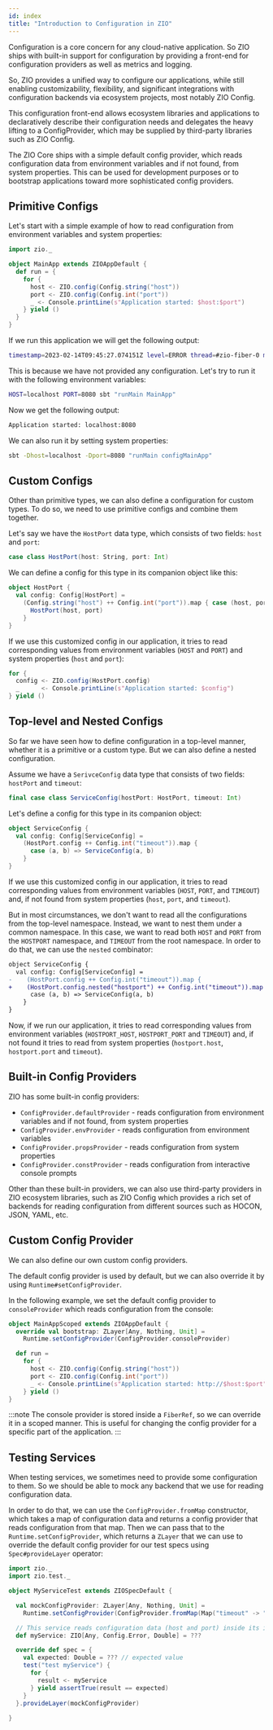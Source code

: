 ```yaml
---
id: index
title: "Introduction to Configuration in ZIO"
---
```



Configuration is a core concern for any cloud-native application. So ZIO ships with built-in support for configuration by providing a front-end for configuration providers as well as metrics and logging.

So, ZIO provides a unified way to configure our applications, while still enabling customizability, flexibility, and significant integrations with configuration backends via ecosystem projects, most notably ZIO Config.

This configuration front-end allows ecosystem libraries and applications to declaratively describe their configuration needs and delegates the heavy lifting to a ConfigProvider, which may be supplied by third-party libraries such as ZIO Config.

The ZIO Core ships with a simple default config provider, which reads configuration data from environment variables and if not found, from system properties. This can be used for development purposes or to bootstrap applications toward more sophisticated config providers.

## Primitive Configs

Let's start with a simple example of how to read configuration from environment variables and system properties:

```scala mdoc:compile-only
import zio._

object MainApp extends ZIOAppDefault {
  def run = {
    for {
      host <- ZIO.config(Config.string("host"))
      port <- ZIO.config(Config.int("port"))
      _ <- Console.printLine(s"Application started: $host:$port")
    } yield ()
  }
}
```

If we run this application we will get the following output:

```bash
timestamp=2023-02-14T09:45:27.074151Z level=ERROR thread=#zio-fiber-0 message="" cause="Exception in thread "zio-fiber-4" zio.Config$Error$Or: ((Missing data at host: Expected HOST to be set in the environment) or (Missing data at host: Expected host to be set in properties))
```

This is because we have not provided any configuration. Let's try to run it with the following environment variables:

```bash
HOST=localhost PORT=8080 sbt "runMain MainApp"
```

Now we get the following output:

```bash
Application started: localhost:8080
```

We can also run it by setting system properties:

```bash
sbt -Dhost=localhost -Dport=8080 "runMain configMainApp"
```

## Custom Configs

Other than primitive types, we can also define a configuration for custom types. To do so, we need to use primitive configs and combine them together.

Let's say we have the `HostPort` data type, which consists of two fields: `host` and `port`:

```scala mdoc:compile-only
case class HostPort(host: String, port: Int)
```

We can define a config for this type in its companion object like this:

```scala mdoc:compile-only
object HostPort {
  val config: Config[HostPort] =
    (Config.string("host") ++ Config.int("port")).map { case (host, port) =>
      HostPort(host, port)
    }
}
```

If we use this customized config in our application, it tries to read corresponding values from environment variables (`HOST` and `PORT`) and system properties (`host` and `port`):

```scala mdoc:compile-only
for {
  config <- ZIO.config(HostPort.config)
  _      <- Console.printLine(s"Application started: $config")
} yield ()
```

## Top-level and Nested Configs

So far we have seen how to define configuration in a top-level manner, whether it is a primitive or a custom type. But we can also define a nested configuration.

Assume we have a `SerivceConfig` data type that consists of two fields: `hostPort` and `timeout`:

```scala mdoc:compile-only
final case class ServiceConfig(hostPort: HostPort, timeout: Int)
```

Let's define a config for this type in its companion object:

```scala mdoc:compile-only
object ServiceConfig {
  val config: Config[ServiceConfig] =
    (HostPort.config ++ Config.int("timeout")).map {
      case (a, b) => ServiceConfig(a, b)
    }
}
```

If we use this customized config in our application, it tries to read corresponding values from environment variables (`HOST`, `PORT`, and `TIMEOUT`) and, if not found from system properties (`host`, `port`, and `timeout`).

But in most circumstances, we don't want to read all the configurations from the top-level namespace. Instead, we want to nest them under a common namespace. In this case, we want to read both `HOST` and `PORT` from the `HOSTPORT` namespace, and `TIMEOUT` from the root namespace. In order to do that, we can use the `nested` combinator:

```diff
object ServiceConfig {
  val config: Config[ServiceConfig] =
-    (HostPort.config ++ Config.int("timeout")).map {
+    (HostPort.config.nested("hostport") ++ Config.int("timeout")).map {
      case (a, b) => ServiceConfig(a, b)
    }
}
```

Now, if we run our application, it tries to read corresponding values from environment variables (`HOSTPORT_HOST`, `HOSTPORT_PORT` and `TIMEOUT`) and, if not found it tries to read from system properties (`hostport.host`, `hostport.port` and `timeout`).

## Built-in Config Providers

ZIO has some built-in config providers:

- `ConfigProvider.defaultProvider` - reads configuration from environment variables and if not found, from system properties
- `ConfigProvider.envProvider` - reads configuration from environment variables
- `ConfigProvider.propsProvider` - reads configuration from system properties
- `ConfigProvider.constProvider` - reads configuration from interactive console prompts

Other than these built-in providers, we can also use third-party providers in ZIO ecosystem libraries, such as ZIO Config which provides a rich set of backends for reading configuration from different sources such as HOCON, JSON, YAML, etc.

## Custom Config Provider

We can also define our own custom config providers.

The default config provider is used by default, but we can also override it by using `Runtime#setConfigProvider`.

In the following example, we set the default config provider to `consoleProvider` which reads configuration from the console:

```scala mdoc:compile-only
object MainAppScoped extends ZIOAppDefault {
  override val bootstrap: ZLayer[Any, Nothing, Unit] =
    Runtime.setConfigProvider(ConfigProvider.consoleProvider)

  def run =
    for {
      host <- ZIO.config(Config.string("host"))
      port <- ZIO.config(Config.int("port"))
      _ <- Console.printLine(s"Application started: http://$host:$port")
    } yield ()
}
```

:::note
The console provider is stored inside a `FiberRef`, so we can override it in a scoped manner. This is useful for changing the config provider for a specific part of the application.
:::

## Testing Services

When testing services, we sometimes need to provide some configuration to them. So we should be able to mock any backend that we use for reading configuration data.

In order to do that, we can use the `ConfigProvider.fromMap` constructor, which takes a map of configuration data and returns a config provider that reads configuration from that map. Then we can pass that to the `Runtime.setConfigProvider`, which returns a `ZLayer` that we can use to override the default config provider for our test specs using `Spec#provideLayer` operator:

```scala mdoc:compile-only
import zio._
import zio.test._

object MyServiceTest extends ZIOSpecDefault {

  val mockConfigProvider: ZLayer[Any, Nothing, Unit] =
    Runtime.setConfigProvider(ConfigProvider.fromMap(Map("timeout" -> "5s")))

  // This service reads configuration data (host and port) inside its implementation
  def myService: ZIO[Any, Config.Error, Double] = ???

  override def spec = {
    val expected: Double = ??? // expected value
    test("test myService") {
      for {
        result <- myService
      } yield assertTrue(result == expected)
    }
  }.provideLayer(mockConfigProvider)
  
}
```
